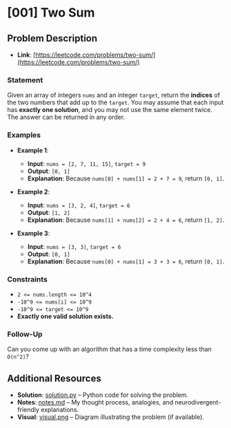 # [001] Two Sum

## Problem Description
- **Link**: [https://leetcode.com/problems/two-sum/](https://leetcode.com/problems/two-sum/)

### Statement
Given an array of integers `nums` and an integer `target`, return the **indices** of the two numbers that add up to the `target`. You may assume that each input has **exactly one solution**, and you may not use the same element twice. The answer can be returned in any order.

### Examples
- **Example 1**:
  - **Input**: `nums = [2, 7, 11, 15]`, `target = 9`
  - **Output**: `[0, 1]`
  - **Explanation**: Because `nums[0] + nums[1] = 2 + 7 = 9`, return `[0, 1]`.

- **Example 2**:
  - **Input**: `nums = [3, 2, 4]`, `target = 6`
  - **Output**: `[1, 2]`
  - **Explanation**: Because `nums[1] + nums[2] = 2 + 4 = 6`, return `[1, 2]`.

- **Example 3**:
  - **Input**: `nums = [3, 3]`, `target = 6`
  - **Output**: `[0, 1]`
  - **Explanation**: Because `nums[0] + nums[1] = 3 + 3 = 6`, return `[0, 1]`.

### Constraints
- `2 <= nums.length <= 10^4`
- `-10^9 <= nums[i] <= 10^9`
- `-10^9 <= target <= 10^9`
- **Exactly one valid solution exists.**

### Follow-Up
Can you come up with an algorithm that has a time complexity less than `O(n^2)`?

## Additional Resources
- **Solution**: [solution.py](solution.py) – Python code for solving the problem.
- **Notes**: [notes.md](notes.md) – My thought process, analogies, and neurodivergent-friendly explanations.
- **Visual**: [visual.png](visual.png) – Diagram illustrating the problem (if available).
